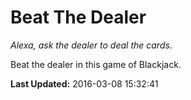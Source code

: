 # Beat The Dealer
*Alexa, ask the dealer to deal the cards.*

Beat the dealer in this game of Blackjack.

**Last Updated:** 2016-03-08 15:32:41